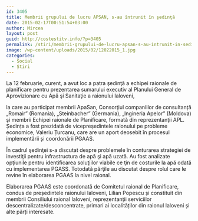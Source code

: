 ```yaml
---
id: 3405
title: Membrii grupului de lucru APSAN, s-au întrunit în şedinţă
date: 2015-02-17T00:51:54+03:00
author: Mircea
layout: post
guid: http://costestitv.info/?p=3405
permalink: /stiri/membrii-grupului-de-lucru-apsan-s-au-intrunit-in-sedinta/
image: /wp-content/uploads/2015/02/12022015_1.jpg
categories:
  - Social
  - Știri
---
```

La 12 februarie, curent, a avut loc a patra şedinţă a echipei raionale de planificare pentru prezentarea sumarului executiv al Planului General de Aprovizionare cu Apă şi Sanitaţie a raionului Ialoveni,<!--more-->

la care au participat membrii ApaSan, Consorţiul companiilor de consultanță „Romair&#8221; (Romania), „Steinbacher&#8221; (Germania), „Ingineria Apelor&#8221; (Moldova) şi membrii Echipei raionale de Planificare, formată din reprezentanţii APL. Ședința a fost prezidată de vicepreședintele raionului pe probleme economice, Valeriu Țurcanu, care are un aport deosebit în procesul implementării și coordonării PGAAS.

În cadrul şedinţei s-a discutat despre problemele în conturarea strategiei de investiţii pentru infrastructura de apă şi apă uzată. Au fost analizate opţiunile pentru identificarea soluţiilor viabile ce ţin de costurile la apă odată cu implementarea PGASS. Totodată părţile au discutat despre rolul care le revine în elaborarea PGAAS la nivel raional.

Elaborarea PGAAS este coordonată de Comitetul raional de Planificare, condus de președintele raionului Ialoveni, Lilian Popescu și constituit din membrii Consiliului raional Ialoveni, reprezentanții serviciilor descentralizate/desconcentrate, primari ai localităților din raionul Ialoveni și alte părți interesate.
